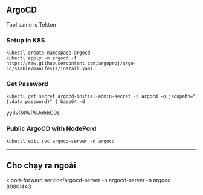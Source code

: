## ArgoCD

Tool same is Tekton

### Setup in K8S

```
kubectl create namespace argocd
kubectl apply -n argocd -f https://raw.githubusercontent.com/argoproj/argo-cd/stable/manifests/install.yaml
```

### Get Password

```
kubectl get secret argocd-initial-admin-secret -n argocd -o jsonpath="{.data.password}" | base64 -d
```
yy8vR4WP6JohhC9s

### Public ArgoCD with NodePord

```
kubectl edit svc argocd-server -n argocd
```

----

## Cho chạy ra ngoài

k port-forward service/argocd-server -n argocd-server -n argocd 8080:443